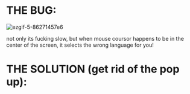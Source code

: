 # THE BUG:
![ezgif-5-86271457e6](https://user-images.githubusercontent.com/33498670/167284292-2fe06593-0e47-4c7e-8086-8abd2237466c.gif)

not only its fucking slow, but when mouse coursor happens to be in the center of the screen, it selects the wrong language for you!


# THE SOLUTION (get rid of the pop up):
